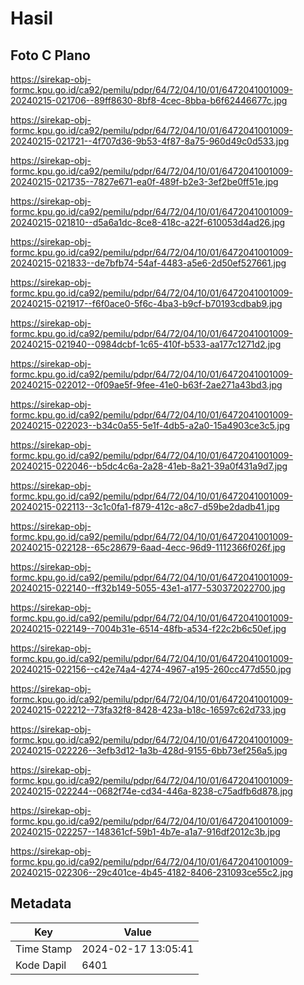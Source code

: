 # Hasil

## Foto C Plano

https://sirekap-obj-formc.kpu.go.id/ca92/pemilu/pdpr/64/72/04/10/01/6472041001009-20240215-021706--89ff8630-8bf8-4cec-8bba-b6f62446677c.jpg

https://sirekap-obj-formc.kpu.go.id/ca92/pemilu/pdpr/64/72/04/10/01/6472041001009-20240215-021721--4f707d36-9b53-4f87-8a75-960d49c0d533.jpg

https://sirekap-obj-formc.kpu.go.id/ca92/pemilu/pdpr/64/72/04/10/01/6472041001009-20240215-021735--7827e671-ea0f-489f-b2e3-3ef2be0ff51e.jpg

https://sirekap-obj-formc.kpu.go.id/ca92/pemilu/pdpr/64/72/04/10/01/6472041001009-20240215-021810--d5a6a1dc-8ce8-418c-a22f-610053d4ad26.jpg

https://sirekap-obj-formc.kpu.go.id/ca92/pemilu/pdpr/64/72/04/10/01/6472041001009-20240215-021833--de7bfb74-54af-4483-a5e6-2d50ef527661.jpg

https://sirekap-obj-formc.kpu.go.id/ca92/pemilu/pdpr/64/72/04/10/01/6472041001009-20240215-021917--f6f0ace0-5f6c-4ba3-b9cf-b70193cdbab9.jpg

https://sirekap-obj-formc.kpu.go.id/ca92/pemilu/pdpr/64/72/04/10/01/6472041001009-20240215-021940--0984dcbf-1c65-410f-b533-aa177c1271d2.jpg

https://sirekap-obj-formc.kpu.go.id/ca92/pemilu/pdpr/64/72/04/10/01/6472041001009-20240215-022012--0f09ae5f-9fee-41e0-b63f-2ae271a43bd3.jpg

https://sirekap-obj-formc.kpu.go.id/ca92/pemilu/pdpr/64/72/04/10/01/6472041001009-20240215-022023--b34c0a55-5e1f-4db5-a2a0-15a4903ce3c5.jpg

https://sirekap-obj-formc.kpu.go.id/ca92/pemilu/pdpr/64/72/04/10/01/6472041001009-20240215-022046--b5dc4c6a-2a28-41eb-8a21-39a0f431a9d7.jpg

https://sirekap-obj-formc.kpu.go.id/ca92/pemilu/pdpr/64/72/04/10/01/6472041001009-20240215-022113--3c1c0fa1-f879-412c-a8c7-d59be2dadb41.jpg

https://sirekap-obj-formc.kpu.go.id/ca92/pemilu/pdpr/64/72/04/10/01/6472041001009-20240215-022128--65c28679-6aad-4ecc-96d9-1112366f026f.jpg

https://sirekap-obj-formc.kpu.go.id/ca92/pemilu/pdpr/64/72/04/10/01/6472041001009-20240215-022140--ff32b149-5055-43e1-a177-530372022700.jpg

https://sirekap-obj-formc.kpu.go.id/ca92/pemilu/pdpr/64/72/04/10/01/6472041001009-20240215-022149--7004b31e-6514-48fb-a534-f22c2b6c50ef.jpg

https://sirekap-obj-formc.kpu.go.id/ca92/pemilu/pdpr/64/72/04/10/01/6472041001009-20240215-022156--c42e74a4-4274-4967-a195-260cc477d550.jpg

https://sirekap-obj-formc.kpu.go.id/ca92/pemilu/pdpr/64/72/04/10/01/6472041001009-20240215-022212--73fa32f8-8428-423a-b18c-16597c62d733.jpg

https://sirekap-obj-formc.kpu.go.id/ca92/pemilu/pdpr/64/72/04/10/01/6472041001009-20240215-022226--3efb3d12-1a3b-428d-9155-6bb73ef256a5.jpg

https://sirekap-obj-formc.kpu.go.id/ca92/pemilu/pdpr/64/72/04/10/01/6472041001009-20240215-022244--0682f74e-cd34-446a-8238-c75adfb6d878.jpg

https://sirekap-obj-formc.kpu.go.id/ca92/pemilu/pdpr/64/72/04/10/01/6472041001009-20240215-022257--148361cf-59b1-4b7e-a1a7-916df2012c3b.jpg

https://sirekap-obj-formc.kpu.go.id/ca92/pemilu/pdpr/64/72/04/10/01/6472041001009-20240215-022306--29c401ce-4b45-4182-8406-231093ce55c2.jpg


## Metadata

| Key        | Value               |
| ---------- | ------------------- |
| Time Stamp | 2024-02-17 13:05:41 |
| Kode Dapil | 6401                |



